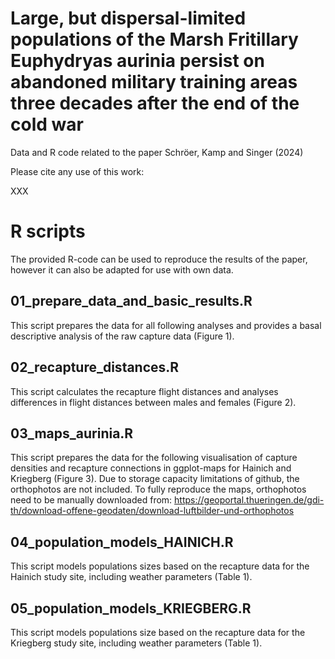 # Large, but dispersal-limited populations of the Marsh Fritillary Euphydryas aurinia persist on abandoned military training areas three decades after the end of the cold war

Data and R code related to the paper Schröer, Kamp and Singer (2024)

Please cite any use of this work: 

XXX


# R scripts

The provided R-code can be used to reproduce the results of the paper, however it can also be adapted for use with own data. 

## 01_prepare_data_and_basic_results.R

This script prepares the data for all following analyses and provides a basal descriptive analysis of the raw capture data (Figure 1). 

## 02_recapture_distances.R

This script calculates the recapture flight distances and analyses differences in flight distances between males and females (Figure 2).

## 03_maps_aurinia.R

This script prepares the data for the following visualisation of capture densities and recapture connections in ggplot-maps for Hainich and Kriegberg (Figure 3). 
Due to storage capacity limitations of github, the orthophotos are not included. To fully reproduce the maps, orthophotos need to be manually downloaded from: https://geoportal.thueringen.de/gdi-th/download-offene-geodaten/download-luftbilder-und-orthophotos


## 04_population_models_HAINICH.R

This script models populations sizes based on the recapture data for the Hainich study site, including weather parameters (Table 1). 

## 05_population_models_KRIEGBERG.R

This script models populations size based on the recapture data for the Kriegberg study site, including weather parameters (Table 1). 

